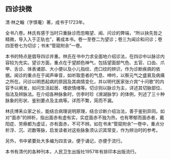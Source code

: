 ## 四诊抉微

清·林之翰（字慎菴）著，成书于1723年。

全书八卷。林氏有感于当时只重脉诊而忽略望、闻、问诊的弊端，“所以抉先哲之精微，导入入于正轨也”，著成本书。卷一至卷二为望诊；卷三为闻诊和问诊；卷四至卷七为切诊；书末“管窥附余”一卷。

本书的特点是倡导四诊并重。林氏在书中力求全面地介绍诊法，在四诊中以脉诊内容较为充实。望诊方面，重点在于望颜色神气，包括望面部气色、五官、口齿、爪甲、舌诊、体表诸部、大小便以及小儿指纹、虎口纹的辨识，作为诊断疾病的依据。闻诊的重点在于闻声审音，如听取患者的气息、呻吟，以察元气之盛衰及病痛之所在。问诊以明悉起病的原因及其病情变化，并以明代医家张介宾“十问歌”的内容予以阐发，如问生活起居、嗜欲情绪等。切诊则以脉诊为主，详述其切脉部位、指法及辨脉法。在介绍各种脉象时，仿李时珍《濒湖脉学》的体例，列述了三十种脉象的形状、鉴别要点及主病等。详而不繁，简而不漏。

林氏博釆众家之长，能结合病理说明原理，结合诊断介绍治法，善于鉴别异同。如对“面赤”的辨析，指出面赤有虚有实，实症面赤不独为热，也有寒郁而面赤者，戴阳症、劳瘵都为虚证，亦有面赤，不可不辨。如在书末“管窥附余”一卷中，重点分析浮、沉、迟数等脉，启发读者对这些脉象须认识其常变，作为辨治时的参考。

另外，书中紧要处大多编为四言诀，便于诵记，亦便于流行。

本书有清代的各种刊本，人民卫生出版社1957年有排印本出版流行。
